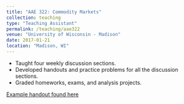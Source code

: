 ```yaml
---
title: "AAE 322: Commodity Markets"
collection: teaching
type: "Teaching Assistant"
permalink: /teaching/aae322
venue: "University of Wisconsin - Madison"
date: 2017-01-21
location: "Madison, WI"
---
```

- Taught four weekly discussion sections.
- Developed handouts and practice problems for all the discussion sections.
- Graded homeworks, exams, and analysis projects. 

[Example handout found here](http://jhutchinswisc.github.io/files/discussion5.pdf)
<!-- 
Heading 1
======

Heading 2
======

Heading 3
====== -->